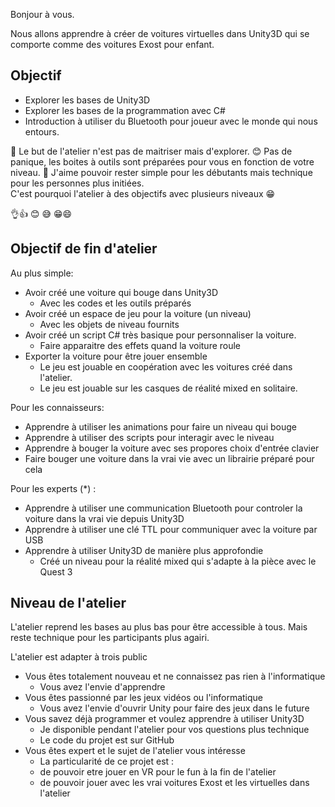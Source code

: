 
Bonjour à vous.

Nous allons apprendre à créer de voitures virtuelles dans Unity3D qui se comporte comme des voitures Exost pour enfant.


## Objectif 
- Explorer les bases de Unity3D
- Explorer les bases de la programmation avec C#
- Introduction à utiliser du Bluetooth pour joueur avec le monde qui nous entours.

🎯 Le but de l'atelier n'est pas de maitriser mais d'explorer.
😊 Pas de panique, les boites à outils sont préparées pour vous en fonction de votre niveau.
🚨 J'aime pouvoir rester simple pour les débutants mais technique pour les personnes plus initiées.  
C'est pourquoi l'atelier à des objectifs avec plusieurs niveaux 😁


👌👍 😊 😅 😁😄

## Objectif de fin d'atelier

Au plus simple: 
- Avoir créé une voiture qui bouge dans Unity3D
  - Avec les codes et les outils préparés 
- Avoir créé un espace de jeu pour la voiture (un niveau)
  - Avec les objets de niveau fournits 
- Avoir créé un script C# très basique pour personnaliser la voiture.
  - Faire apparaitre des effets quand la voiture roule
- Exporter la voiture pour être jouer ensemble
  - Le jeu est jouable en coopération avec les voitures créé dans l'atelier.
  - Le jeu est jouable sur les casques de réalité mixed en solitaire.  

Pour les connaisseurs:
- Apprendre à utiliser les animations pour faire un niveau qui bouge
- Apprendre à utiliser des scripts pour interagir avec le niveau
- Apprendre à bouger la voiture avec ses propores choix d'entrée clavier
- Faire bouger une voiture dans la vrai vie avec un librairie préparé pour cela

Pour les experts (*) :
- Apprendre à utiliser une communication Bluetooth pour controler la voiture dans la vrai vie depuis Unity3D
- Apprendre à utiliser une clé TTL pour communiquer avec la voiture par USB
- Apprendre à utiliser Unity3D de manière plus approfondie
   - Créé un niveau pour la réalité mixed qui s'adapte à la pièce avec le Quest 3
 


## Niveau de l'atelier

L'atelier reprend les bases au plus bas pour être accessible à tous.
Mais reste technique pour les participants plus agairi. 

L'atelier est adapter à trois public
- Vous êtes totalement nouveau et ne connaissez pas rien à l'informatique
  - Vous avez l'envie d'apprendre 
- Vous êtes passionné par les jeux vidéos ou l'informatique
  - Vous avez l'envie d'ouvrir Unity pour faire des jeux dans le future
- Vous savez déjà programmer et voulez apprendre à utiliser Unity3D
  - Je disponible pendant l'atelier pour vos questions plus technique
  - Le code du projet est sur GitHub 
- Vous êtes expert et le sujet de l'atelier vous intéresse
  -  La particularité de ce projet est :
    - de pouvoir etre jouer en VR pour le fun à la fin de l'atelier
    - de pouvoir jouer avec les vrai voitures Exost et les virtuelles dans l'atelier
 
  
